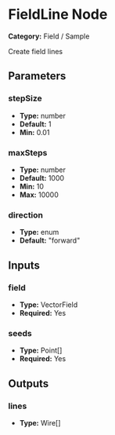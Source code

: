 
# FieldLine Node

**Category:** Field / Sample

Create field lines

## Parameters


### stepSize
- **Type:** number
- **Default:** 1
- **Min:** 0.01




### maxSteps
- **Type:** number
- **Default:** 1000
- **Min:** 10
- **Max:** 10000



### direction
- **Type:** enum
- **Default:** "forward"





## Inputs


### field
- **Type:** VectorField
- **Required:** Yes



### seeds
- **Type:** Point[]
- **Required:** Yes



## Outputs


### lines
- **Type:** Wire[]




